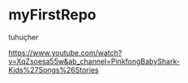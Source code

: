 # myFirstRepo

tuhuçher

https://www.youtube.com/watch?v=XqZsoesa55w&ab_channel=PinkfongBabyShark-Kids%27Songs%26Stories
